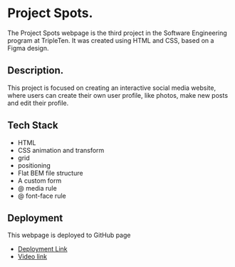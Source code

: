 # Project Spots.

The Project Spots webpage is the third project in the Software Engineering program at TripleTen. It was created using HTML and CSS, based on a Figma design.

## Description.

This project is focused on creating an interactive social media website, where users can create their own user profile, like photos, make new posts and edit their profile.

## Tech Stack

- HTML
- CSS animation and transform
- grid 
- positioning
- Flat BEM file structure
- A custom form
- @ media rule
- @ font-face rule 

## Deployment

This webpage is deployed to GitHub page 
- [Deployment Link](https://fg86778675dfgh.github.io/se_project_spots/)
- [Video link](https://drive.google.com/file/d/1-ps_EWrpCxiE9yG7pLyYZQYzBC9CJ4oO/view?usp=sharing)

